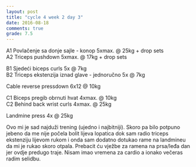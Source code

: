 ```yaml
---
layout: post
title: "cycle 4 week 2 day 3"
date: 2016-08-18
comments: true
grade: 7.5
---
```


A1 Povlačenje sa donje sajle - konop 5xmax. @ 25kg + drop sets     
A2 Triceps pushdown 5xmax. @ 17kg + drop sets    

B1 Sjedeći biceps curls 5x @ 7kg  
B2 Triceps ekstenzija iznad glave - jednoručno 5x @ 7kg    

Cable reverse pressdown 6x12 @ 10kg     
 
C1 Biceps pregib obrnuti hvat 4xmax. @ 10kg     
C2 Behind back wrist curls 4xmax. @ 25kg  

Landmine press 4x @ 25kg  

Ovo mi je sad najduži trening (ujedno i najbitniji). Skoro pa bilo potpuno jebeno da me nije počela bolit lijeva lopatica dok sam radio triceps ekstenziju lijevom rukom i onda sam dodatno dotukao rame na landmineu da mi je rukao skoro otpala. Prebacit ću vježbe za ramena na prsa/leđa dan jer ovdje predugo traje. Nisam imao vremena za cardio a ionako večeras radim selidbu.
